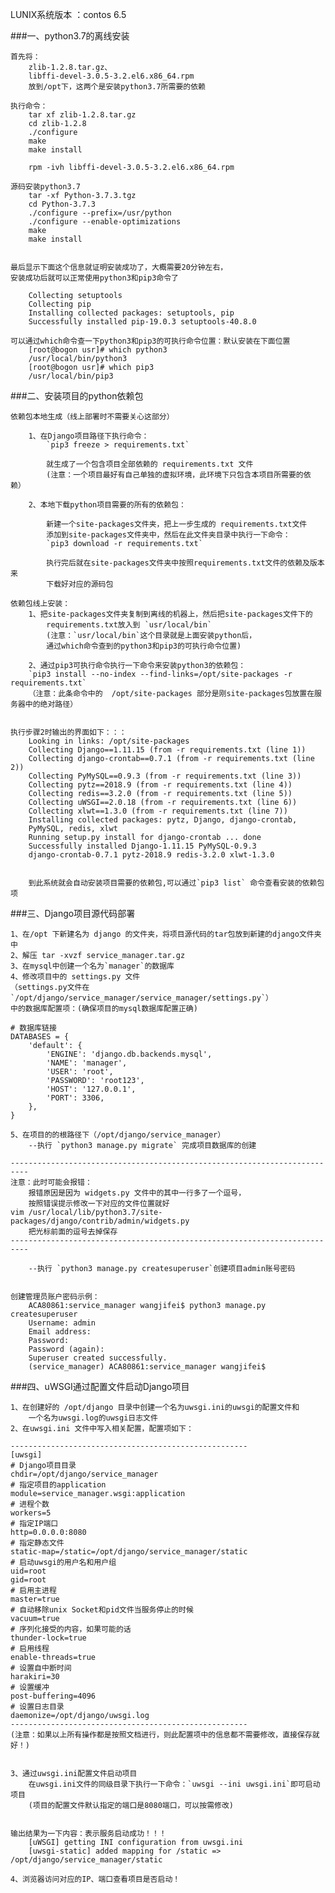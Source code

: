 LUNIX系统版本 ：contos 6.5

###一、python3.7的离线安装

	首先将：
		zlib-1.2.8.tar.gz、
		libffi-devel-3.0.5-3.2.el6.x86_64.rpm
		放到/opt下，这两个是安装python3.7所需要的依赖
	
	执行命令：
		tar xf zlib-1.2.8.tar.gz
		cd zlib-1.2.8
		./configure
		make
		make install
		
		rpm -ivh libffi-devel-3.0.5-3.2.el6.x86_64.rpm
		
	源码安装python3.7
		tar -xf Python-3.7.3.tgz
		cd Python-3.7.3
		./configure --prefix=/usr/python
		./configure --enable-optimizations
		make
		make install
	
	
	最后显示下面这个信息就证明安装成功了，大概需要20分钟左右，
	安装成功后就可以正常使用python3和pip3命令了
		
		Collecting setuptools
		Collecting pip
		Installing collected packages: setuptools, pip
		Successfully installed pip-19.0.3 setuptools-40.8.0
		
	可以通过which命令查一下python3和pip3的可执行命令位置：默认安装在下面位置
		[root@bogon usr]# which python3
		/usr/local/bin/python3
		[root@bogon usr]# which pip3
		/usr/local/bin/pip3
		
###二、安装项目的python依赖包
		
	依赖包本地生成（线上部署时不需要关心这部分）
	
		1、在Django项目路径下执行命令：
			`pip3 freeze > requirements.txt`
			
			就生成了一个包含项目全部依赖的 requirements.txt 文件
			(注意：一个项目最好有自己单独的虚拟环境，此环境下只包含本项目所需要的依赖）
			
		2、本地下载python项目需要的所有的依赖包：
		
			新建一个site-packages文件夹，把上一步生成的 requirements.txt文件
			添加到site-packages文件夹中，然后在此文件夹目录中执行一下命令：
			`pip3 download -r requirements.txt`
			
			执行完后就在site-packages文件夹中按照requirements.txt文件的依赖及版本来
			下载好对应的源码包

	依赖包线上安装：
		1、把site-packages文件夹复制到离线的机器上，然后把site-packages文件下的
			requirements.txt放入到 `usr/local/bin`
			(注意：`usr/local/bin`这个目录就是上面安装python后，
			通过which命令查到的python3和pip3的可执行命令位置)

		2、通过pip3可执行命令执行一下命令来安装python3的依赖包：
		`pip3 install --no-index --find-links=/opt/site-packages -r 	requirements.txt`
		（注意：此条命令中的  /opt/site-packages 部分是刚site-packages包放置在服务器中的绝对路径）
		
		
	执行步骤2时输出的界面如下：：：	
		Looking in links: /opt/site-packages
		Collecting Django==1.11.15 (from -r requirements.txt (line 1))
		Collecting django-crontab==0.7.1 (from -r requirements.txt (line 2))
		Collecting PyMySQL==0.9.3 (from -r requirements.txt (line 3))
		Collecting pytz==2018.9 (from -r requirements.txt (line 4))
		Collecting redis==3.2.0 (from -r requirements.txt (line 5))
		Collecting uWSGI==2.0.18 (from -r requirements.txt (line 6))
		Collecting xlwt==1.3.0 (from -r requirements.txt (line 7))
		Installing collected packages: pytz, Django, django-crontab, 
		PyMySQL, redis, xlwt
  		Running setup.py install for django-crontab ... done
		Successfully installed Django-1.11.15 PyMySQL-0.9.3 
		django-crontab-0.7.1 pytz-2018.9 redis-3.2.0 xlwt-1.3.0
		
		
		到此系统就会自动安装项目需要的依赖包,可以通过`pip3 list` 命令查看安装的依赖包项

###三、Django项目源代码部署

	1、在/opt 下新建名为 django 的文件夹，将项目源代码的tar包放到新建的django文件夹中
	2、解压 tar -xvzf service_manager.tar.gz
	3、在mysql中创建一个名为`manager`的数据库
	4、修改项目中的 settings.py 文件
	（settings.py文件在 `/opt/django/service_manager/service_manager/settings.py`）
	中的数据库配置项：(确保项目的mysql数据库配置正确)
	
	# 数据库链接
	DATABASES = {
    	'default': {
        	'ENGINE': 'django.db.backends.mysql',
        	'NAME': 'manager',
        	'USER': 'root',
        	'PASSWORD': 'root123',
        	'HOST': '127.0.0.1',
        	'PORT': 3306,
    	},
	}
	
	5、在项目的的根路径下（/opt/django/service_manager）
		--执行 `python3 manage.py migrate` 完成项目数据库的创建

	--------------------------------------------------------------------------
	注意：此时可能会报错：
		报错原因是因为 widgets.py 文件中的其中一行多了一个逗号，
		按照错误提示修改一下对应的文件位置就好
	vim /usr/local/lib/python3.7/site-packages/django/contrib/admin/widgets.py
		把光标前面的逗号去掉保存
	--------------------------------------------------------------------------

		--执行 `python3 manage.py createsuperuser`创建项目admin账号密码
		
		
	创建管理员账户密码示例：
		ACA80861:service_manager wangjifei$ python3 manage.py createsuperuser
		Username: admin
		Email address: 
		Password: 
		Password (again): 
		Superuser created successfully.
		(service_manager) ACA80861:service_manager wangjifei$ 
	
###四、uWSGI通过配置文件启动Django项目

	1、在创建好的 /opt/django 目录中创建一个名为uwsgi.ini的uwsgi的配置文件和
		一个名为uwsgi.log的uwsgi日志文件
	2、在uwsgi.ini 文件中写入相关配置，配置项如下：
	
	-----------------------------------------------------
	[uwsgi]
	# Django项目目录
	chdir=/opt/django/service_manager
	# 指定项目的application
	module=service_manager.wsgi:application
	# 进程个数
	workers=5
	# 指定IP端口
	http=0.0.0.0:8080
	# 指定静态文件
	static-map=/static=/opt/django/service_manager/static
	# 启动uwsgi的用户名和用户组
	uid=root
	gid=root
	# 启用主进程
	master=true
	# 自动移除unix Socket和pid文件当服务停止的时候
	vacuum=true
	# 序列化接受的内容，如果可能的话
	thunder-lock=true
	# 启用线程
	enable-threads=true
	# 设置自中断时间
	harakiri=30
	# 设置缓冲
	post-buffering=4096
	# 设置日志目录
	daemonize=/opt/django/uwsgi.log
	-----------------------------------------------------
	(注意：如果以上所有操作都是按照文档进行，则此配置项中的信息都不需要修改，直接保存就好！)
	
	
	3、通过uwsgi.ini配置文件启动项目
		在uwsgi.ini文件的同级目录下执行一下命令：`uwsgi --ini uwsgi.ini`即可启动项目
		(项目的配置文件默认指定的端口是8080端口，可以按需修改)
		
		
	输出结果为一下内容：表示服务启动成功！！！
		[uWSGI] getting INI configuration from uwsgi.ini
		[uwsgi-static] added mapping for /static => /opt/django/service_manager/static
		
	4、浏览器访问对应的IP、端口查看项目是否启动！
